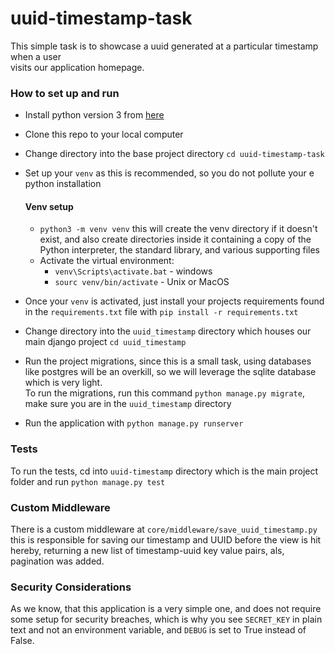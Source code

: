 # uuid-timestamp-task

This simple task is to showcase a uuid generated at a particular timestamp when a user  
visits our application homepage.

### How to set up and run

* Install python version 3 from [here]('https://www.python.org/downloads/)
* Clone this repo to your local computer
* Change directory into the base project directory `cd uuid-timestamp-task`
* Set up your `venv` as this is recommended, so you do not pollute your e python installation

  #### Venv setup
    * `python3 -m venv venv` this will create the venv directory if it doesn't exist, and also create directories inside
      it containing a copy of the Python interpreter, the standard library, and various supporting files 
    * Activate the virtual environment:
      * `venv\Scripts\activate.bat` - windows
      * `sourc venv/bin/activate` - Unix or MacOS
* Once your `venv` is activated, just install your projects requirements found in the `requirements.txt` file with `pip install -r requirements.txt`
* Change directory into the `uuid_timestamp` directory which houses our main django project `cd uuid_timestamp`
* Run the project migrations, since this is a small task, using databases like postgres will be an overkill, so we will leverage the sqlite database which is very light.  
  To run the migrations, run this command `python manage.py migrate`, make sure you are in the `uuid_timestamp` directory
* Run the application with `python manage.py runserver`

### Tests
To run the tests, cd into `uuid-timestamp` directory which is the main project folder and run `python manage.py test`

### Custom Middleware
There is a custom middleware at `core/middleware/save_uuid_timestamp.py` this is responsible for saving our timestamp and UUID before the view is hit
hereby, returning a new list of timestamp-uuid key value pairs, als, pagination was added.

### Security Considerations

As we know, that this application is a very simple one, and does not require some setup for security breaches,
which is why you see `SECRET_KEY` in plain text and not an environment variable, and `DEBUG` is set to True instead of False.
